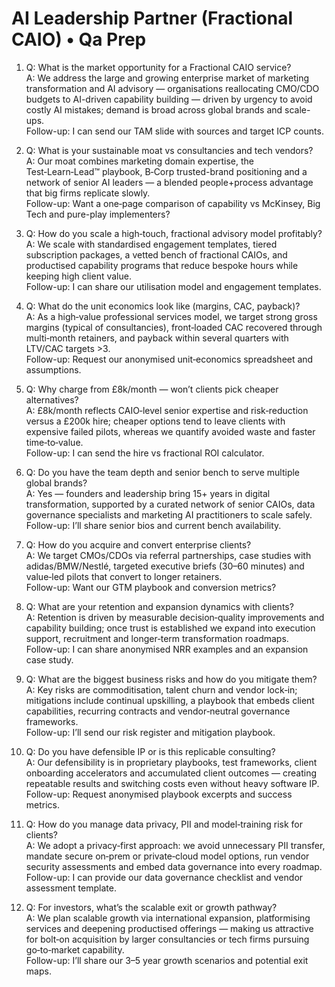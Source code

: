 # AI Leadership Partner (Fractional CAIO) • Qa Prep

1) Q: What is the market opportunity for a Fractional CAIO service?  
A: We address the large and growing enterprise market of marketing transformation and AI advisory — organisations reallocating CMO/CDO budgets to AI-driven capability building — driven by urgency to avoid costly AI mistakes; demand is broad across global brands and scale-ups.  
Follow-up: I can send our TAM slide with sources and target ICP counts.

2) Q: What is your sustainable moat vs consultancies and tech vendors?  
A: Our moat combines marketing domain expertise, the Test‑Learn‑Lead™ playbook, B‑Corp trusted-brand positioning and a network of senior AI leaders — a blended people+process advantage that big firms replicate slowly.  
Follow-up: Want a one‑page comparison of capability vs McKinsey, Big Tech and pure-play implementers?

3) Q: How do you scale a high‑touch, fractional advisory model profitably?  
A: We scale with standardised engagement templates, tiered subscription packages, a vetted bench of fractional CAIOs, and productised capability programs that reduce bespoke hours while keeping high client value.  
Follow-up: I can share our utilisation model and engagement templates.

4) Q: What do the unit economics look like (margins, CAC, payback)?  
A: As a high‑value professional services model, we target strong gross margins (typical of consultancies), front‑loaded CAC recovered through multi‑month retainers, and payback within several quarters with LTV/CAC targets >3.  
Follow-up: Request our anonymised unit‑economics spreadsheet and assumptions.

5) Q: Why charge from £8k/month — won’t clients pick cheaper alternatives?  
A: £8k/month reflects CAIO‑level senior expertise and risk‑reduction versus a £200k hire; cheaper options tend to leave clients with expensive failed pilots, whereas we quantify avoided waste and faster time‑to‑value.  
Follow-up: I can send the hire vs fractional ROI calculator.

6) Q: Do you have the team depth and senior bench to serve multiple global brands?  
A: Yes — founders and leadership bring 15+ years in digital transformation, supported by a curated network of senior CAIOs, data governance specialists and marketing AI practitioners to scale safely.  
Follow-up: I’ll share senior bios and current bench availability.

7) Q: How do you acquire and convert enterprise clients?  
A: We target CMOs/CDOs via referral partnerships, case studies with adidas/BMW/Nestlé, targeted executive briefs (30–60 minutes) and value‑led pilots that convert to longer retainers.  
Follow-up: Want our GTM playbook and conversion metrics?

8) Q: What are your retention and expansion dynamics with clients?  
A: Retention is driven by measurable decision‑quality improvements and capability building; once trust is established we expand into execution support, recruitment and longer‑term transformation roadmaps.  
Follow-up: I can share anonymised NRR examples and an expansion case study.

9) Q: What are the biggest business risks and how do you mitigate them?  
A: Key risks are commoditisation, talent churn and vendor lock‑in; mitigations include continual upskilling, a playbook that embeds client capabilities, recurring contracts and vendor‑neutral governance frameworks.  
Follow-up: I’ll send our risk register and mitigation playbook.

10) Q: Do you have defensible IP or is this replicable consulting?  
A: Our defensibility is in proprietary playbooks, test frameworks, client onboarding accelerators and accumulated client outcomes — creating repeatable results and switching costs even without heavy software IP.  
Follow-up: Request anonymised playbook excerpts and success metrics.

11) Q: How do you manage data privacy, PII and model‑training risk for clients?  
A: We adopt a privacy‑first approach: we avoid unnecessary PII transfer, mandate secure on‑prem or private‑cloud model options, run vendor security assessments and embed data governance into every roadmap.  
Follow-up: I can provide our data governance checklist and vendor assessment template.

12) Q: For investors, what’s the scalable exit or growth pathway?  
A: We plan scalable growth via international expansion, platformising services and deepening productised offerings — making us attractive for bolt‑on acquisition by larger consultancies or tech firms pursuing go‑to‑market capability.  
Follow-up: I’ll share our 3–5 year growth scenarios and potential exit maps.
